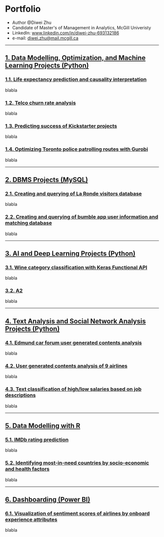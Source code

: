 # Portfolio
- Author @Diwei Zhu
- Candidate of Master's of Management in Analytics, McGill Univeristy 
- LinkedIn: www.linkedin.com/in/diwei-zhu-693132186
- e-mail: diwei.zhu@mail.mcgill.ca



---
## [1. Data Modelling, Optimization, and Machine Learning Projects (Python)](https://github.com/JuniperZhuDiwei/Python-DataScience-ML)
### [1.1. Life expectancy prediction and causality interpretation](https://github.com/JuniperZhuDiwei/Python-DataScience-ML/tree/main/modeling-CausalML-life-expectancy)
blabla

### [1.2. Telco churn rate analysis](https://github.com/JuniperZhuDiwei/Python-DataScience-ML/tree/main/TelcoChurn-prediction-optimization)
blabla

### [1.3. Predicting success of Kickstarter projects](https://github.com/JuniperZhuDiwei/Python-DataScience-ML/tree/main/Kickstarter-classification-clustering-modelling)
blabla

### [1.4. Optimizing Toronto police patrolling routes with Gurobi](https://github.com/JuniperZhuDiwei/Python-DataScience-ML/tree/main/Gurobi-optimization-police-patrol)
blabla

---
## [2. DBMS Projects (MySQL)](https://github.com/JuniperZhuDiwei/MySQL-dbms)
### [2.1. Creating and querying of La Ronde visitors database](https://github.com/JuniperZhuDiwei/MySQL-dbms/tree/main/LaRonde-db-creating-queries)
blabla

### [2.2. Creating and querying of bumble app user information and matching database](https://github.com/JuniperZhuDiwei/MySQL-dbms/tree/main/group-Bumble-db-creating-queries)
blabla

---
## [3. AI and Deep Learning Projects (Python)](https://github.com/JuniperZhuDiwei/AI-Deep-Learning)
### [3.1. Wine category classification with Keras Functional API](https://github.com/JuniperZhuDiwei/AI-Deep-Learning/blob/main/1.%20Wine%20classification_Keras%20functional%20API.ipynb)
blabla

### [3.2. A2](https://github.com/JuniperZhuDiwei/AI-Deep-Learning)
blabla

---
## [4. Text Analysis and Social Network Analysis Projects (Python)](https://github.com/JuniperZhuDiwei/Text-SocialNetwork-analysis)
### [4.1. Edmund car forum user generated contents analysis](https://github.com/JuniperZhuDiwei/Text-SocialNetwork-analysis/tree/main/CarForum-UGC-analysis)
blabla

### [4.2. User generated contents analysis of 9 airlines](https://github.com/JuniperZhuDiwei/Text-SocialNetwork-analysis/tree/main/Airlines_UGC_analysis)
blabla

### [4.3. Text classification of high/low salaries based on job descriptions](https://github.com/JuniperZhuDiwei/Text-SocialNetwork-analysis/tree/main/Salaries-jd-text-classification)
blabla

---
## [5. Data Modelling with R](https://github.com/JuniperZhuDiwei/R-projects)
### [5.1. IMDb rating prediction](https://github.com/JuniperZhuDiwei/R-projects/tree/main/IMBb-rating-prediction)
blabla

### [5.2. Identifying most-in-need countries by socio-economic and health factors](https://github.com/JuniperZhuDiwei/R-projects/tree/main/life-exp-PCA-tree-clustering)
blabla

---
## [6. Dashboarding (Power BI)](https://github.com/JuniperZhuDiwei/PowerBI-Dashboarding)
### [6.1. Visualization of sentiment scores of airlines by onboard experience attributes](https://github.com/JuniperZhuDiwei/PowerBI-Dashboarding)
blabla

